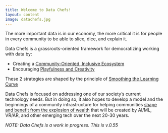 ```yaml
---
title: Welcome to Data Chefs!
layout: content
image: datachefs.jpg
---
```


The more important data is in our economy, the more critical it is for people in every community to be able to slice, dice, and explain it.

Data Chefs is a grassroots-oriented framework for democratizing working with data by:

 - Creating a [Community-Oriented, Inclusive Ecosystem](/pages/strategies/community.html)
 - Encouraging [Playfulness and Creativity](/pages/strategies/play.html)

These 2 strategies are shaped by the principle of [Smoothing the Learning Curve](/pages/strategies/smooth-learning-curve.html)

Data Chefs is focused on addressing one of our society’s current technology needs. But in doing so, it also hopes to develop a model and the beginnings of a community infrastructure for helping communities [shape and benefit from the explosion of wealth](https://toolkit.makersall.org/) that will be created by AI/ML, VR/AR, and other emerging tech over the next 20-30 years.

_NOTE: Data Chefs is a work in progress. This is v.0.55_

